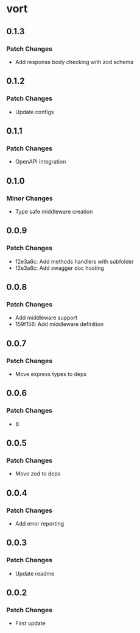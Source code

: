 # vort

## 0.1.3

### Patch Changes

- Add response body checking with zod schema

## 0.1.2

### Patch Changes

- Update configs

## 0.1.1

### Patch Changes

- OpenAPI integration

## 0.1.0

### Minor Changes

- Type safe middleware creation

## 0.0.9

### Patch Changes

- f2e3a6c: Add methods handlers with subfolder
- f2e3a6c: Add swagger doc hosting

## 0.0.8

### Patch Changes

- Add middleware support
- 159f156: Add middleware definition

## 0.0.7

### Patch Changes

- Move express types to deps

## 0.0.6

### Patch Changes

- B

## 0.0.5

### Patch Changes

- Move zod to deps

## 0.0.4

### Patch Changes

- Add error reporting

## 0.0.3

### Patch Changes

- Update readme

## 0.0.2

### Patch Changes

- First update
